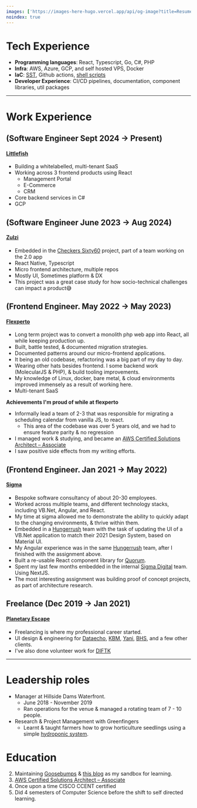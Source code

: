 ```yaml
---
images: ['https://images-here-hugo.vercel.app/api/og-image?title=Resume']
noindex: true
---
```


# Tech Experience
- **Programming languages**: React, Typescript, Go, C#, PHP
- **Infra**: AWS, Azure, GCP, and self hosted VPS, Docker
- **IaC**: [SST](https://sst.dev/), Github actions, [shell scripts](https://www.guidefari.com/tags/bash/)
- **Developer Experience**: CI/CD pipelines, documentation, component libraries, util packages

---

# Work Experience

## (Software Engineer Sept 2024 -> Present)
#### [Littlefish](https://littlefishapp.com/)

- Building a whitelabelled, multi-tenant SaaS
- Working across 3 frontend products using React
  - Management Portal
  - E-Commerce
  - CRM
- Core backend services in C#
- GCP

## (Software Engineer June 2023 -> Aug 2024)
#### [Zulzi](https://zulzi.com/landing)
- Embedded in the [Checkers Sixty60](https://www.sixty60.co.za/) project, part of a team working on the 2.0 app
- React Native, Typescript
- Micro frontend architecture, multiple repos
- Mostly UI, Sometimes platform & DX
- This project was a great case study for how socio-technical challenges can impact a product😅

## (Frontend Engineer. May 2022 -> May 2023)
#### [Flexperto](https://flexperto.com/en/)
- Long term project was to convert a monolith php web app into React, all while keeping production up.
- Built, battle tested, & documented migration strategies.
- Documented patterns around our micro-frontend applications.
- It being an old codebase, refactoring was a big part of my day to day.
- Wearing other hats besides frontend. I some backend work (MolecularJS & PHP), & build tooling improvements.
- My knowledge of Linux, docker, bare metal, & cloud environments improved immensely as a result of working here.
- Multi-tenant SaaS

**Achievements I'm proud of while at flexperto**
- Informally lead a team of 2-3 that was responsible for migrating a scheduling calendar from vanilla JS, to react.
  - This area of the codebase was over 5 years old, and we had to ensure feature parity & no regression
- I managed work & studying, and became an [AWS Certified Solutions Architect – Associate](https://www.credly.com/badges/9342a916-83b2-489e-969a-aa43af8a0c77/public_url)
- I saw positive side effects from my writing efforts.

## (Frontend Engineer. Jan 2021 -> May 2022)
#### [Sigma](https://sigmadigital.io/)
- Bespoke software consultancy of about 20-30 employees.
- Worked across multiple teams, and different technology stacks, including VB.Net, Angular, and React.
- My time at sigma allowed me to demonstrate the ability to quickly adapt to the changing environments, & thrive within them.
- Embedded in a [Hungerrush](http://hungerrush.com/) team with the task of updating the UI of a VB.Net application to match their 2021 Design System, based on Material UI.
- My Angular experience was in the same [Hungerrush](http://hungerrush.com/) team, after I finished with the assignment above.
- Built a re-usable React component library for [Quorum](https://www.quorumsoftware.com/products).
- Spent my last few months embedded in the internal [Sigma Digital](https://sigmadigital.io) team. Using NextJS.
- The most interesting assignment was building proof of concept projects, as part of architecture research.

## Freelance (Dec 2019 -> Jan 2021)
#### [Planetary Escape](http://planetaryescape.xyz)
- Freelancing is where my professional career started.
- UI design & engineering for [Dataecho](https://www.dataecho.org/), [KBM](https://www.facebook.com/kbm.agency/), [Yani](https://www.figma.com/file/iTbQbo5SBvvMQQ5Y8Co176/Yani-Clean?type=design&node-id=0%3A1&mode=design&t=jmJI1Jp5abAHCz0U-1), [BHS](https://bts-stoic-davinci.netlify.app/), and a few other clients.
- I've also done volunteer work for [DIFTK](https://www.doit4thekidz.org/)

---

# Leadership roles
- Manager at Hillside Dams Waterfront.
  - June 2018 - November 2019
  - Ran operations for the venue & managed a rotating team of 7 - 10 people.
- Research & Project Management with Greenfingers
  - Learnt & taught farmers how to grow horticulture seedlings using a simple [hydroponic system](https://foodrevolution.org/blog/hydroponics/).

# Education
2. Maintaining [Goosebumps](https://github.com/guidefari/nextgoose/) & [this blog](https://github.com/guidefari/here_hugo) as my sandbox for learning.
3. [AWS Certified Solutions Architect – Associate](https://www.credly.com/badges/9342a916-83b2-489e-969a-aa43af8a0c77/public_url)
4. Once upon a time CISCO CCENT certified
5. Did 4 semesters of Computer Science before the shift to self directed learning.